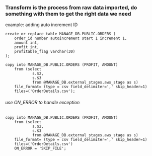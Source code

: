 ### Transform is the process from raw data imported, do something with them to get the right data we need

example: adding auto increment ID

```
create or replace table MANAGE_DB.PUBLIC.ORDERS (
    order_id number autoincrement start 1 increment 1,
    amount int,
    profit int,
    profitable_flag varchar(30)
);

copy into MANAGE_DB.PUBLIC.ORDERS (PROFIT, AMOUNT)
    from (select
            s.$2,
            s.$3
            from @MANAGE_DB.external_stages.aws_stage as s)
    file_format= (type = csv field_delimiter=',' skip_header=1)
    files=('OrderDetails.csv');
```

###### use ON_ERROR to handle exception
```
copy into MANAGE_DB.PUBLIC.ORDERS (PROFIT, AMOUNT)
    from (select
            s.$2,
            s.$3
            from @MANAGE_DB.external_stages.aws_stage as s)
    file_format= (type = csv field_delimiter=',' skip_header=1)
    files=('OrderDetails.csv')
    ON_ERROR = 'SKIP_FILE';

```